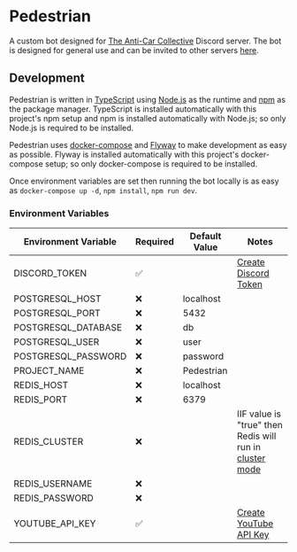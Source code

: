 # Pedestrian

A custom bot designed for [The Anti-Car Collective](https://discord.gg/anticar) Discord server. The bot is designed for general use and can be invited to other servers [here](https://discord.com/api/oauth2/authorize?client_id=1129799374009016401&permissions=10292621143120&scope=bot%20applications.commands).

## Development

Pedestrian is written in [TypeScript](https://www.typescriptlang.org/) using [Node.js](https://nodejs.org/en) as the runtime and [npm](https://www.npmjs.com/) as the package manager. TypeScript is installed automatically with this project's npm setup and npm is installed automatically with Node.js; so only Node.js is required to be installed.

Pedestrian uses [docker-compose](https://docs.docker.com/compose/) and [Flyway](https://flywaydb.org/) to make development as easy as possible. Flyway is installed automatically with this project's docker-compose setup; so only docker-compose is required to be installed.

Once environment variables are set then running the bot locally is as easy as `docker-compose up -d`, `npm install`, `npm run dev`.

### Environment Variables

| Environment Variable | Required | Default Value | Notes                                                                                                  |
| -------------------- | -------- | ------------- | ------------------------------------------------------------------------------------------------------ |
| DISCORD_TOKEN        | ✅       |               | [Create Discord Token](https://discord.com/developers/docs/getting-started#configuring-your-bot)       |
| POSTGRESQL_HOST      | ❌       | localhost     |                                                                                                        |
| POSTGRESQL_PORT      | ❌       | 5432          |                                                                                                        |
| POSTGRESQL_DATABASE  | ❌       | db            |                                                                                                        |
| POSTGRESQL_USER      | ❌       | user          |                                                                                                        |
| POSTGRESQL_PASSWORD  | ❌       | password      |                                                                                                        |
| PROJECT_NAME         | ❌       | Pedestrian    |                                                                                                        |
| REDIS_HOST           | ❌       | localhost     |                                                                                                        |
| REDIS_PORT           | ❌       | 6379          |                                                                                                        |
| REDIS_CLUSTER        | ❌       |               | IIF value is "true" then Redis will run in [cluster mode](https://redis.io/docs/management/scaling/)   |
| REDIS_USERNAME       | ❌       |               |                                                                                                        |
| REDIS_PASSWORD       | ❌       |               |                                                                                                        |
| YOUTUBE_API_KEY      | ✅       |               | [Create YouTube API Key](https://console.cloud.google.com/apis/api/youtube.googleapis.com/credentials) |

